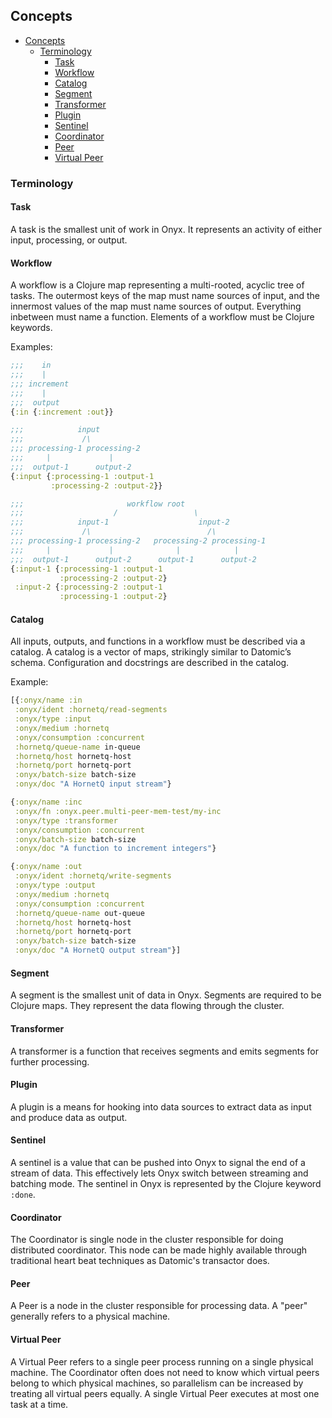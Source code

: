 ## Concepts

<!-- START doctoc generated TOC please keep comment here to allow auto update -->
<!-- DON'T EDIT THIS SECTION, INSTEAD RE-RUN doctoc TO UPDATE -->

- [Concepts](#concepts)
  - [Terminology](#terminology)
    - [Task](#task)
    - [Workflow](#workflow)
    - [Catalog](#catalog)
    - [Segment](#segment)
    - [Transformer](#transformer)
    - [Plugin](#plugin)
    - [Sentinel](#sentinel)
    - [Coordinator](#coordinator)
    - [Peer](#peer)
    - [Virtual Peer](#virtual-peer)

<!-- END doctoc generated TOC please keep comment here to allow auto update -->

### Terminology

#### Task

A task is the smallest unit of work in Onyx. It represents an activity of either input, processing, or output.

#### Workflow

A workflow is a Clojure map representing a multi-rooted, acyclic tree of tasks. The outermost keys of the map must name sources of input, and the innermost values of the map must name sources of output. Everything inbetween must name a function. Elements of a workflow must be Clojure keywords.

Examples:

```clojure
;;;    in
;;;    |
;;; increment
;;;    |
;;;  output
{:in {:increment :out}}
```

```clojure
;;;            input
;;;             /\
;;; processing-1 processing-2
;;;     |             |
;;;  output-1      output-2
{:input {:processing-1 :output-1
         :processing-2 :output-2}}
```

```clojure
;;;                       workflow root
;;;                    /                 \
;;;            input-1                    input-2
;;;             /\                          /\
;;; processing-1 processing-2   processing-2 processing-1
;;;     |             |              |            |
;;;  output-1      output-2      output-1      output-2
{:input-1 {:processing-1 :output-1
           :processing-2 :output-2}
 :input-2 {:processing-2 :output-1
           :processing-1 :output-2}
```

#### Catalog

All inputs, outputs, and functions in a workflow must be described via a catalog. A catalog is a vector of maps, strikingly similar to Datomic’s schema. Configuration and docstrings are described in the catalog.

Example:

```clojure
[{:onyx/name :in
 :onyx/ident :hornetq/read-segments
 :onyx/type :input
 :onyx/medium :hornetq
 :onyx/consumption :concurrent
 :hornetq/queue-name in-queue
 :hornetq/host hornetq-host
 :hornetq/port hornetq-port
 :onyx/batch-size batch-size
 :onyx/doc "A HornetQ input stream"}

{:onyx/name :inc
 :onyx/fn :onyx.peer.multi-peer-mem-test/my-inc
 :onyx/type :transformer
 :onyx/consumption :concurrent
 :onyx/batch-size batch-size
 :onyx/doc "A function to increment integers"}

{:onyx/name :out
 :onyx/ident :hornetq/write-segments
 :onyx/type :output
 :onyx/medium :hornetq
 :onyx/consumption :concurrent
 :hornetq/queue-name out-queue
 :hornetq/host hornetq-host
 :hornetq/port hornetq-port
 :onyx/batch-size batch-size
 :onyx/doc "A HornetQ output stream"}]
```

#### Segment

A segment is the smallest unit of data in Onyx. Segments are required to be Clojure maps. They represent the data flowing through the cluster.

#### Transformer

A transformer is a function that receives segments and emits segments for further processing.

#### Plugin

A plugin is a means for hooking into data sources to extract data as input and produce data as output.

#### Sentinel

A sentinel is a value that can be pushed into Onyx to signal the end of a stream of data. This effectively lets Onyx switch between streaming and batching mode. The sentinel in Onyx is represented by the Clojure keyword `:done`.

#### Coordinator

The Coordinator is single node in the cluster responsible for doing distributed coordinator. This node can be made highly available through traditional heart beat techniques as Datomic's transactor does.

#### Peer

A Peer is a node in the cluster responsible for processing data. A "peer" generally refers to a physical machine.

#### Virtual Peer

A Virtual Peer refers to a single peer process running on a single physical machine. The Coordinator often does not need to know which virtual peers belong to which physical machines, so parallelism can be increased by treating all virtual peers equally. A single Virtual Peer executes at most one task at a time.